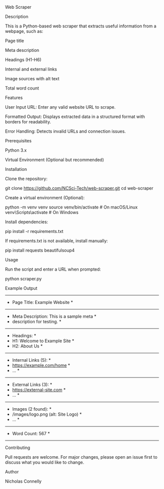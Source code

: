 Web Scraper

Description

This is a Python-based web scraper that extracts useful information from a webpage, such as:

Page title

Meta description

Headings (H1-H6)

Internal and external links

Image sources with alt text

Total word count

Features

User Input URL: Enter any valid website URL to scrape.

Formatted Output: Displays extracted data in a structured format with borders for readability.

Error Handling: Detects invalid URLs and connection issues.

Prerequisites

Python 3.x

Virtual Environment (Optional but recommended)

Installation

Clone the repository:

git clone https://github.com/NCSci-Tech/web-scraper.git
cd web-scraper

Create a virtual environment (Optional):

python -m venv venv
source venv/bin/activate  # On macOS/Linux
venv\Scripts\activate  # On Windows

Install dependencies:

pip install -r requirements.txt

If requirements.txt is not available, install manually:

pip install requests beautifulsoup4

Usage

Run the script and enter a URL when prompted:

python scraper.py

Example Output

*******************************************
* Page Title: Example Website             *
*******************************************
* Meta Description: This is a sample meta *
* description for testing.                *
*******************************************
* Headings:                               *
* H1: Welcome to Example Site             *
* H2: About Us                            *
*******************************************
* Internal Links (5):                     *
* https://example.com/home                *
* ...                                     *
*******************************************
* External Links (3):                     *
* https://external-site.com               *
* ...                                     *
*******************************************
* Images (2 found):                       *
* /images/logo.png (alt: Site Logo)       *
* ...                                     *
*******************************************
* Word Count: 567                         *
*******************************************

Contributing

Pull requests are welcome. For major changes, please open an issue first to discuss what you would like to change.

Author

Nicholas Connelly
